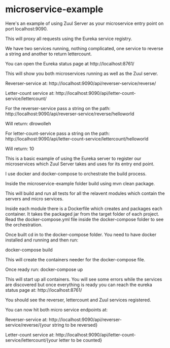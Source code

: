 # microservice-example

Here's an example of using Zuul Server as your microservice entry point on port localhost:9090.

This will proxy all requests using the Eureka service registry.

We have two services running, nothing complicated, one service to reverse a string and another to return lettercount.

You can open the Eureka status page at http://localhost:8761/

This will show you both microservices running as well as the Zuul server.

Reverser-service at:
http://localhost:9090/api/reverser-service/reverse/

Letter-count service at:
http://localhost:9090/api/letter-count-service/lettercount/

For the reverser-service pass a string on the path:
http://localhost:9090/api/reverser-service/reverse/helloworld

Will return:
dlrowolleh

For letter-count-service pass a string on the path:
http://localhost:9090/api/letter-count-service/lettercount/helloworld

Will return:
10

This is a basic example of using the Eureka server to register our microservices which Zuul Server takes and uses for its entry end point.

I use docker and docker-compose to orchestrate the build process.  

Inside the microservice-example folder build using mvn clean package.

This will build and run all tests for all the relavent modules which contain the servers and micro services.

Inside each module there is a Dockerfile which creates and packages each container.  It takes the packaged jar from the target folder 
of each project.  Read the docker-compose.yml file inside the docker-compose folder to see the orchestration.

Once built cd in to the docker-compose folder.  You need to have docker installed and running and then run:

docker-compose build

This will create the containers needer for the docker-compose file.

Once ready run:
docker-compose up

This will start up all containers.  You will see some errors while the services are discovered but once everything is ready
you can reach the eureka status page at:
http://localhost:8761/

You should see the reverser, lettercount and Zuul services registered.

You can now hit both micro service endpoints at:

Reverser-service at:
http://localhost:9090/api/reverser-service/reverse/{your string to be reversed}

Letter-count service at:
http://localhost:9090/api/letter-count-service/lettercount/{your letter to be counted}
